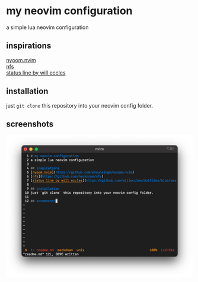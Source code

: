 # my neovim configuration
a simple lua neovim configuration

## inspirations
[nyoom.nvim](https://github.com/shaunsingh/nyoom.nvim)<br>
[nfs](https://github.com/hackorum/nfs)<br>
[status line by will eccles](https://github.com/willeccles/dotfiles/blob/master/neovim/.config/nvim/lua/statusline.lua)

## installation
just `git clone` this repository into your neovim config folder.

## screenshots
![cool screenshot of my config](images/screenshot.png)
